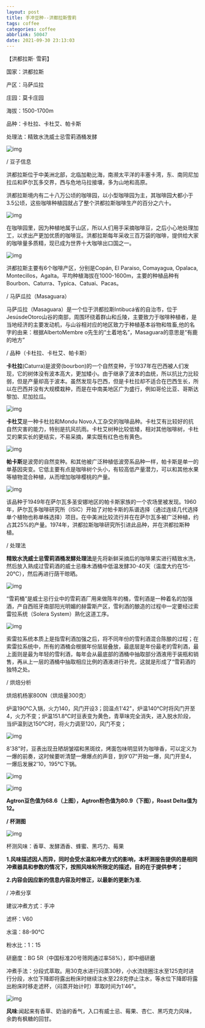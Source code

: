 ```yaml
---
layout: post
title: 手冲豆种--洪都拉斯雪莉
tags: coffee
categories: coffee
abbrlink: 50047
date: 2021-09-30 23:13:03
---
```




【洪都拉斯· 雪莉】

国家：洪都拉斯

产区：马萨瓜拉

庄园：莫卡庄园

海拔：1500-1700m

品种：卡杜拉、卡杜艾、帕卡斯

处理法：精致水洗威士忌雪莉酒桶发酵
<!--more-->


![img](https://inews.gtimg.com/newsapp_bt/0/10013988871/1000)

/ 豆子信息

洪都拉斯位于中美洲北部，北临加勒比海，南濒太平洋的丰塞卡湾，东、南同尼加拉瓜和萨尔瓦多交界，西与危地马拉接壤，多为山地和高原。

洪都拉斯境内有二十八万公顷的咖啡园，以小型咖啡园为主，其咖啡园大都小于3.5公顷，这些咖啡种植园就占了整个洪都拉斯咖啡生产的百分之六十。

![img](https://inews.gtimg.com/newsapp_bt/0/10013988872/1000)

在咖啡园里，因为种植地属于山区，所以人们用手采摘咖啡豆，之后小心地处理加工，以求出产更加优质的咖啡豆。洪都拉斯每年采收三百万袋的咖啡，提供给大家的咖啡量多质精，现已成为世界十大咖啡出口国之一。

![img](https://inews.gtimg.com/newsapp_bt/0/10013988873/1000)

洪都拉斯主要有6个咖啡产区，分别是Copán, El Paraiso, Comayagua, Opalaca, Montecillos，Agalta。平均种植海拔在1000-1600m，主要的种植品种有Bourbon、Caturra、Typica、Catuai、Pacas。

/ 马萨瓜拉（Masaguara）

马萨瓜拉（Masaguara）是一个位于洪都拉斯Intibucá省的自治市，位于JesúsdeOtoro山谷的南部，周围环绕着群山和丘陵，主要致力于咖啡种植者，是当地经济的主要发动机，与山谷相对应的地区致力于种植基本谷物和牲畜,他的名字的由来：根据AlbertoMembre o先生的“土着地名”，Masaguara的意思是“有鹿的地方”

/ 品种（卡杜拉、卡杜艾、帕卡斯）

**卡杜拉**(Caturra)是波旁(bourbon)的一个自然变种，于1937年在巴西被人们发现，它的树体没有波本高大，更加矮小。由于继承了波本的血统，所以抗比力比较弱，但是产量却高于波本。虽然发现与巴西，但是卡杜拉却不适合在巴西生长，所以在巴西并没有大规模栽种，而是在中南美地区广为盛行，例如哥伦比亚、哥斯达黎加、尼加拉瓜。

![img](https://inews.gtimg.com/newsapp_bt/0/10013988875/1000)

**卡杜艾**是一种卡杜拉和Mondu Novo人工杂交的咖啡品种。卡杜艾有比较好的抗自然灾害的能力，特别是抗风抗雨。卡杜艾树种比较低矮，相对其他咖啡树，卡杜艾的果实长的更结实，不易采摘，果实既有红色也有黄色。

![img](https://inews.gtimg.com/newsapp_bt/0/10013988876/1000)

**帕卡斯**是波旁的自然变种。和其他被广泛种植低波旁系品种一样，帕卡斯是单一的单基因突变。它低主要有点是咖啡树个头小，有较高低产量潜力，可以和其他水果等植物混合种植，从而增加咖啡樱桃的产量。

![img](https://inews.gtimg.com/newsapp_bt/0/10013988877/1000)

该品种于1949年在萨尔瓦多圣安娜地区的帕卡斯家族的一个农场里被发现。1960年，萨尔瓦多咖啡研究所（ISIC）开始了对帕卡斯的系谱选择（通过连续几代选择单个植物也称单株选择）项目。在中美洲比较流行并在在萨尔瓦多被广泛种植，约占其25%的产量。1974年，洪都拉斯咖啡研究所引进此品种，并在洪都拉斯种植。

/ 处理法

**精致水洗威士忌雪莉酒桶发酵处理法**是先将新鲜采摘后的咖啡果实进行精致水洗，然后放入熟成过雪莉酒的威士忌橡木酒桶中低温发酵30-40天（温度大约在15-20℃），然后再进行荫干晾晒。

![img](https://inews.gtimg.com/newsapp_bt/0/10013988878/1000)

“雪莉桶”是威士忌行业中的雪莉酒厂用来做陈年的桶，雪利酒是一种着名的加强酒，产自西班牙南部阳光明媚的赫雷斯产区，雪利酒的酿造的过程中一定要经过索雷拉系统（Solera System）熟化这道工序。

![img](https://inews.gtimg.com/newsapp_bt/0/10013988879/1000)

索雷拉系统本质上是指雪利酒加强之后，将不同年份的雪利酒混合陈酿的过程；在索雷拉系统中，所有的酒桶会根据年份层层叠放，最底层是年份最老的雪利酒，最上面则是最为年轻的雪利酒，每年会从最底部的酒桶中抽取部分酒液用于装瓶和销售，再从上一层的酒桶中抽取相应比例的酒液进行补充，这就是形成了“雪莉酒的独特之处。

/ 烘焙分析

烘焙机杨家800N（烘焙量300克）

炉温190℃入锅，火力140，风门开设3；回温点1'42"，炉温140℃时将风门开至4，火力不变；炉温151.8℃时豆表变为黄色，青草味完全消失，进入脱水阶段，当炉温到达150℃时，将火力调至120，风门不变；

![img](https://inews.gtimg.com/newsapp_bt/0/10013988880/1000)

8'38"时，豆表出现丑陋胡皱褶和黑斑纹，烤面包味明显转为咖啡香，可以定义为一爆的前奏，这时候要听清楚一爆爆点的声音，到9'07"开始一爆，风门开至4，一爆后发展2'10，195℃下锅。

![img](https://inews.gtimg.com/newsapp_bt/0/10013988881/1000)

![img](https://inews.gtimg.com/newsapp_bt/0/10013988882/1000)

**Agtron豆色值为68.6（上图），Agtron粉色值为80.9（下图），Roast Delta值为12。**

**/ 杯测图**

![img](https://inews.gtimg.com/newsapp_bt/0/10013988883/1000)

杯测风味：香草、发酵酒香、蜂蜜、黑巧力、莓果

**1.风味描述因人而异，同时会受水温和冲煮方式的影响，本杯测报告提供的是相同冲煮器具和参数的情况下，按照风味轮所限定的描述，目的在于提供参考；**

**2.内容会因应新的信息内容及时修正，以最新的更新为准.**

/ 冲煮分享

建议冲煮方式：手冲

滤杯：V60

水温：88-90℃

粉水比：1：15

研磨度：BG 5R（中国标准20号筛网通过率58%），即中细研磨

冲煮手法：分段式萃取。用30克水进行闷蒸30秒，小水流绕圈注水至125克时进行分段，水位下降即将露出粉床时继续注水至228克停止注水，等水位下降即将露出粉床时移走滤杯，（闷蒸开始计时）萃取时间为1'46"。

![img](https://inews.gtimg.com/newsapp_bt/0/9973317646/1000)

**风味**:闻起来有香草、奶油的香气，入口有威士忌、莓果、杏仁、黑巧克力风味，余韵有枫糖的回甘。
